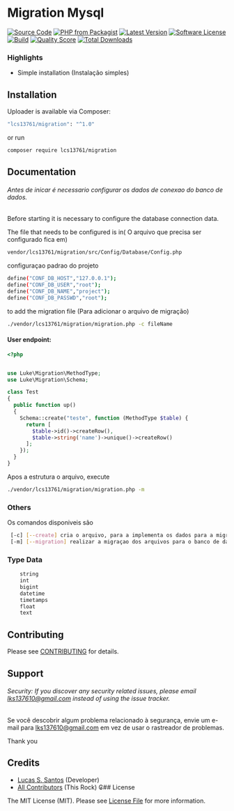 # Migration Mysql

[![Source Code](http://img.shields.io/badge/source-lcs13761/migration-blue.svg?style=flat-square)](https://github.com/lcs13761/migration)
[![PHP from Packagist](https://img.shields.io/packagist/php-v/lcs13761/migration.svg?style=flat-square)](https://packagist.org/packages/lcs13761/migration)
[![Latest Version](https://img.shields.io/github/release/lcs13761/migration.svg?style=flat-square)](https://github.com/lcs13761/migration/releases)
[![Software License](https://img.shields.io/badge/license-MIT-brightgreen.svg?style=flat-square)](LICENSE)
[![Build](https://img.shields.io/scrutinizer/build/g/lcs13761/migration.svg?style=flat-square)](https://scrutinizer-ci.com/g/lcs13761/migration)
[![Quality Score](https://img.shields.io/scrutinizer/g/lcs13761/migration.svg?style=flat-square)](https://scrutinizer-ci.com/g/lcs13761/migration)
[![Total Downloads](https://img.shields.io/packagist/dt/lcs13761/migration.svg?style=flat-square)](https://packagist.org/packages/lcs13761/migration)

### Highlights

- Simple installation (Instalação simples)

## Installation

Uploader is available via Composer:

```bash
"lcs13761/migration": "^1.0"
```

or run

```bash
composer require lcs13761/migration
```

## Documentation

###### Antes de inicar é necessario configurar os dados de conexao do banco de dados.

Before starting it is necessary to configure the database connection data.

The file that needs to be configured is in( O arquivo que precisa ser configurado fica em)
```bash
vendor/lcs13761/migration/src/Config/Database/Config.php 
```
configuraçao padrao do projeto
```bash
define("CONF_DB_HOST","127.0.0.1");
define("CONF_DB_USER","root");
define("CONF_DB_NAME","project");
define("CONF_DB_PASSWD","root");
```

to add the migration file (Para adicionar o arquivo de migração)
```bash
./vendor/lcs13761/migration/migration.php -c fileName
```
#### User endpoint:

```php
<?php


use Luke\Migration\MethodType;
use Luke\Migration\Schema;

class Test
{
  public function up()
  {
    Schema::create("teste", function (MethodType $table) {
      return [
        $table->id()->createRow(),
        $table->string('name')->unique()->createRow()
      ];
    });
  }
}
```

Apos a estrutura o arquivo, execute

```bash
./vendor/lcs13761/migration/migration.php -m 
```
### Others

Os comandos disponiveis são
```bash
 [-c] [--create] cria o arquivo, para a implementa os dados para a migração. 
 [-m] [--migration] realizar a migraçao dos arquivos para o banco de dados. 
```


### Type Data

```bash
    string
    int
    bigint
    datetime
    timetamps
    float
    text
```

## Contributing

Please see [CONTRIBUTING](https://github.com/lcs13761/migration/blob/master/CONTRIBUTING.md) for details.

## Support

###### Security: If you discover any security related issues, please email lks137610@gmail.com instead of using the issue tracker.

Se você descobrir algum problema relacionado à segurança, envie um e-mail para lks137610@gmail.com em vez de usar o rastreador de problemas.

Thank you

## Credits

- [Lucas S. Santos](https://github.com/lcs13761) (Developer)
- [All Contributors](https://github.com/lcs13761/migration/contributors) (This Rock)
₢## License

The MIT License (MIT). Please see [License File](https://github.com/lcs13761/migration/blob/master/LICENSE) for more information.